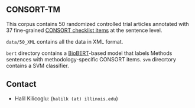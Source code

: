 ## CONSORT-TM ##

This corpus contains 50 randomized controlled trial articles annotated with 37 fine-grained [CONSORT checklist items](http://www.consort-statement.org/) at the sentence level. 

`data/50_XML` contains all the data in XML format. 

`bert` directory contains a [BioBERT](https://github.com/dmis-lab/biobert)-based model that labels Methods sentences with methodology-specific CONSORT items.
`svm` direcrtory contains a SVM classifier. 

## Contact

- Halil Kilicoglu:   (`halilk (at) illinois.edu`) 
